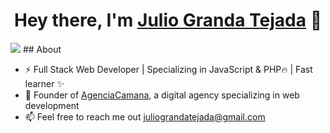 <div align="center">
<h1 align="center">Hey there, I'm <a href="https://agenciacamana.com/">Julio Granda Tejada</a> 👋</h1>
</div>
<img src="https://srv720-files.hstgr.io/7abdbc8901313a34/files/public_html/video-git.mp4">
## About

- ⚡ Full Stack Web Developer | Specializing in JavaScript & PHP🔥 | Fast learner ✨
- 🌱 Founder of <a href="https://agenciacamana.com/">AgenciaCamana</a>, a digital agency specializing in web development
- 📫 Feel free to reach me out juliograndatejada@gmail.com 

<br>

